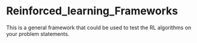 Reinforced_learning_Frameworks
==============================

This is a general framework that could be used to test the RL algorithms on your problem statements.
